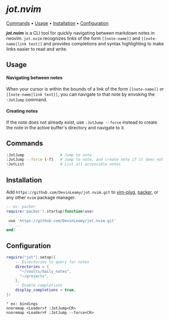# *jot.nvim*

<p>
  <a href="#commands">Commands</a> •
  <a href="#usage">Usage</a> •
  <a href="#installation">Installation</a> •
  <a href="#configuration">Configuration</a>
</p>

***jot.nvim*** is a CLI tool for quickly navigating between markdown notes in neovim. `jot.nvim` recognizes links
of the form `[[note-name]]` and `[[note-name|link text]]` and provides completions and syntax highlighting to make 
links easier to read and write. 

## Usage

#### Navigating between notes
When your cursor is within the bounds of a link of the form `[[note-name]]` or `[[note-name|link text]]`, you can navigate to that note by envoking the `:JotJump` command. 

#### Creating notes
If the note does not already exist, use `:JotJump --force` instead to create the note in the active buffer's directory and navigate to it.

## Commands
```bash
:JotJump                # Jump to note
:JotJump --force (-f)   # Jump to note, and create note if it does not exist
:JotList                # List all accessible notes
```




## Installation
Add `https://github.com/DevinLeamy/jot.nvim.git` to [vim-plug](https://github.com/junegunn/vim-plug), [packer](https://github.com/wbthomason/packer.nvim), or any other `nvim` package manager.

```lua
-- ex: packer
require('packer').startup(function(use)
 -- ...
 use 'https://github.com/DevinLeamy/jot.nvim.git'
 -- ...
end)
```

## Configuration
```lua
require("jot").setup({
    -- Directories to query for notes
    directories = {
      "~/vaults/daily_notes",
      "~/projects",
    },
    -- Enable completions
    display_completions = true,
})
```
```vim
" ex: bindings
nnoremap <Leader>f :JotJump<CR>
nnoremap <Leader>F :JotJump --force<CR>
```



<!--
### TODO
- [ ] Make completions lazily load
- [ ] Add support for `[[<text>|<link>]]` notes
- [ ] Include note aliases in searches
- [ ] Include note aliases in completions
- [ ] Add display for backlinks to the current note
- [ ] Add go to next note jump
- [ ] Default to including all directories in `jot` config
-->
